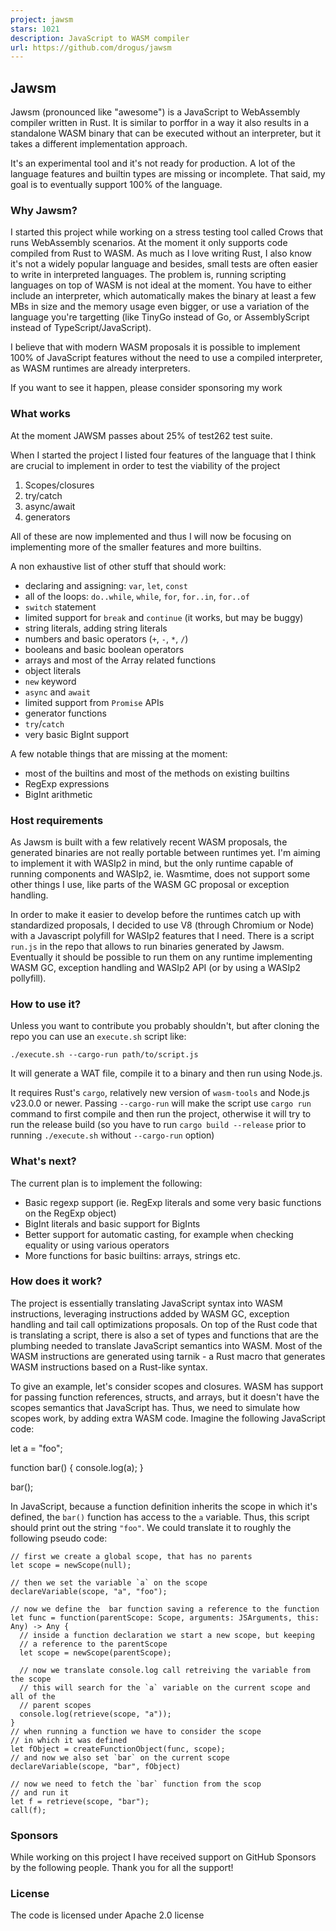 ```yaml
---
project: jawsm
stars: 1021
description: JavaScript to WASM compiler
url: https://github.com/drogus/jawsm
---
```


Jawsm
-----

Jawsm (pronounced like "awesome") is a JavaScript to WebAssembly compiler written in Rust. It is similar to porffor in a way it also results in a standalone WASM binary that can be executed without an interpreter, but it takes a different implementation approach.

It's an experimental tool and it's not ready for production. A lot of the language features and builtin types are missing or incomplete. That said, my goal is to eventually support 100% of the language.

### Why Jawsm?

I started this project while working on a stress testing tool called Crows that runs WebAssembly scenarios. At the moment it only supports code compiled from Rust to WASM. As much as I love writing Rust, I also know it's not a widely popular language and besides, small tests are often easier to write in interpreted languages. The problem is, running scripting languages on top of WASM is not ideal at the moment. You have to either include an interpreter, which automatically makes the binary at least a few MBs in size and the memory usage even bigger, or use a variation of the language you're targetting (like TinyGo instead of Go, or AssemblyScript instead of TypeScript/JavaScript).

I believe that with modern WASM proposals it is possible to implement 100% of JavaScript features without the need to use a compiled interpreter, as WASM runtimes are already interpreters.

If you want to see it happen, please consider sponsoring my work

### What works

At the moment JAWSM passes about 25% of test262 test suite.

When I started the project I listed four features of the language that I think are crucial to implement in order to test the viability of the project

1.  Scopes/closures
2.  try/catch
3.  async/await
4.  generators

All of these are now implemented and thus I will now be focusing on implementing more of the smaller features and more builtins.

A non exhaustive list of other stuff that should work:

-   declaring and assigning: `var`, `let`, `const`
-   all of the loops: `do..while`, `while`, `for`, `for..in`, `for..of`
-   `switch` statement
-   limited support for `break` and `continue` (it works, but may be buggy)
-   string literals, adding string literals
-   numbers and basic operators (`+`, `-`, `*`, `/`)
-   booleans and basic boolean operators
-   arrays and most of the Array related functions
-   object literals
-   `new` keyword
-   `async` and `await`
-   limited support from `Promise` APIs
-   generator functions
-   `try`/`catch`
-   very basic BigInt support

A few notable things that are missing at the moment:

-   most of the builtins and most of the methods on existing builtins
-   RegExp expressions
-   BigInt arithmetic

### Host requirements

As Jawsm is built with a few relatively recent WASM proposals, the generated binaries are not really portable between runtimes yet. I'm aiming to implement it with WASIp2 in mind, but the only runtime capable of running components and WASIp2, ie. Wasmtime, does not support some other things I use, like parts of the WASM GC proposal or exception handling.

In order to make it easier to develop before the runtimes catch up with standardized proposals, I decided to use V8 (through Chromium or Node) with a Javascript polyfill for WASIp2 features that I need. There is a script `run.js` in the repo that allows to run binaries generated by Jawsm. Eventually it should be possible to run them on any runtime implementing WASM GC, exception handling and WASIp2 API (or by using a WASIp2 pollyfill).

### How to use it?

Unless you want to contribute you probably shouldn't, but after cloning the repo you can use an `execute.sh` script like:

```
./execute.sh --cargo-run path/to/script.js
```

It will generate a WAT file, compile it to a binary and then run using Node.js.

It requires Rust's `cargo`, relatively new version of `wasm-tools` and Node.js v23.0.0 or newer. Passing `--cargo-run` will make the script use `cargo run` command to first compile and then run the project, otherwise it will try to run the release build (so you have to run `cargo build --release` prior to running `./execute.sh` without `--cargo-run` option)

### What's next?

The current plan is to implement the following:

-   Basic regexp support (ie. RegExp literals and some very basic functions on the RegExp object)
-   BigInt literals and basic support for BigInts
-   Better support for automatic casting, for example when checking equality or using various operators
-   More functions for basic builtins: arrays, strings etc.

### How does it work?

The project is essentially translating JavaScript syntax into WASM instructions, leveraging instructions added by WASM GC, exception handling and tail call optimizations proposals. On top of the Rust code that is translating a script, there is also a set of types and functions that are the plumbing needed to translate JavaScript semantics into WASM. Most of the WASM instructions are generated using tarnik - a Rust macro that generates WASM instructions based on a Rust-like syntax.

To give an example, let's consider scopes and closures. WASM has support for passing function references, structs, and arrays, but it doesn't have the scopes semantics that JavaScript has. Thus, we need to simulate how scopes work, by adding extra WASM code. Imagine the following JavaScript code:

let a \= "foo";

function bar() {
  console.log(a);
}

bar();

In JavaScript, because a function definition inherits the scope in which it's defined, the `bar()` function has access to the `a` variable. Thus, this script should print out the string `"foo"`. We could translate it to roughly the following pseudo code:

```
// first we create a global scope, that has no parents
let scope = newScope(null);

// then we set the variable `a` on the scope
declareVariable(scope, "a", "foo");

// now we define the  bar function saving a reference to the function
let func = function(parentScope: Scope, arguments: JSArguments, this: Any) -> Any {
  // inside a function declaration we start a new scope, but keeping
  // a reference to the parentScope
  let scope = newScope(parentScope);

  // now we translate console.log call retreiving the variable from the scope
  // this will search for the `a` variable on the current scope and all of the
  // parent scopes
  console.log(retrieve(scope, "a"));
}
// when running a function we have to consider the scope
// in which it was defined
let fObject = createFunctionObject(func, scope);
// and now we also set `bar` on the current scope
declareVariable(scope, "bar", fObject)

// now we need to fetch the `bar` function from the scop
// and run it
let f = retrieve(scope, "bar");
call(f);
```

### Sponsors

While working on this project I have received support on GitHub Sponsors by the following people. Thank you for all the support!

### License

The code is licensed under Apache 2.0 license
